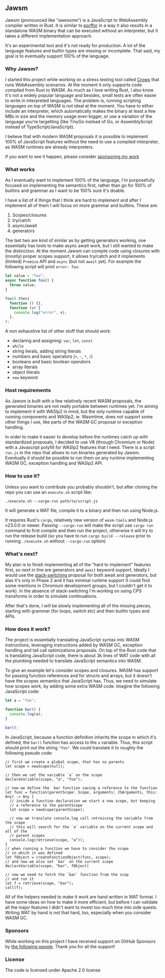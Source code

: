 ## Jawsm

Jawsm (pronounced like "awesome") is a JavaScript to WebAssembly compiler written in Rust. It is similar to [porffor](https://github.com/CanadaHonk/porffor) in a way it also results in a standalone WASM binary that can be executed without an interpreter, but it takes a different implementation approach.

It's an experimental tool and it's not ready for production. A lot of the language
features and builtin types are missing or incomplete. That said, my goal is to eventually support 100% of the language.

### Why Jawsm?

I started this project while working on a stress testing tool called [Crows](https://github.com/drogus/crows) that runs WebAssembly scenarios. At the moment it only supports code compiled from Rust to WASM. As much as I love writing Rust, I also know it's not a widely popular language and besides, small tests are often easier to write in interpreted languages. The problem is, running scripting languages on top of WASM is not ideal at the moment. You have to either include an interpreter, which automatically makes the binary at least a few MBs in size and the memory usage even bigger, or use a variation of the language you're targetting (like TinyGo instead of Go, or AssemblyScript instead of TypeScript/JavaScript).

I believe that with modern WASM proposals it is possible to implement 100% of JavaScript features without the need to use a compiled interpreter, as WASM runtimes are already interpreters.

If you want to see it happen, please consider [sponsoring my work](https://github.com/sponsors/drogus)
### What works

As I eventually want to implement 100% of the language, I'm purposefully focused on implementing the semantics first, rather than go for 100% of builtins and grammar as I want to be 100% sure it's doable.

I have a list of 4 things that I think are hard to implement and after I implement all of them I will focus on more grammar and builtins. These are:

1. Scopes/closures
2. try/catch
3. async/await
4. generators

The last two are kind of similar as by getting generators working, one essentially has tools to make async await work, but I still wanted to make the distinction. At the moment Jawsm can compile code using closures with (mostly) proper scopes support, it allows try/catch and it implements (limited) `Promise` API and `async` (but not `await` yet). For example the following script will print `error: foo`:

```JavaScript
let value = "foo";
async function foo() {
  throw value;
}

foo().then(
  function () {},
  function (v) {
    console.log("error", v);
  },
);
```

A non exhaustive list of other stuff that should work:

* declaring and assigning: `var`, `let`, `const`
* `while`
* string lierals, adding string literals
* numbers and basic operators (`+`, `-`, `*`, `/`)
* booleans and basic boolean operators
* array literals
* object literals
* `new` keyword

### Host requirements

As Jawsm is built with a few relatively recent WASM proposals, the generated binaries are not really portable between runtimes yet. I'm aiming to implement it with WASIp2 in mind, but the only runtime capable of running components and WASIp2, ie. Wasmtime, does not support some other things I use, like parts of the WASM GC proposal or exception handling.

In order to make it easier to develop before the runtimes catch up with standardized proposals, I decided to use V8 (through Chromium or Node) with a Javascript polyfill for WASIp2 features that I need. There is a script `run.js` in the repo that allows to run binaries generated by Jawsm. Eventually it should be possible to run them on any runtime implementing WASM GC, exception handling and WASIp2 API.

### How to use it?

Unless you want to contribute you probably shouldn't, but after cloning the repo
you can use an `execute.sh` script like:

```
./execute.sh --cargo-run path/to/script.js
```

It will generate a WAT file, compile it to a binary and then run using Node.js.

It requires Rust's `cargo`, relatively new version of `wasm-tools` and Node.js v23.0.0 or newer. Passing `--cargo-run` will make the script use `cargo run` command to first compile and then run the project, otherwise it will try to run the release build (so you have to run `cargo build --release` prior to running `./execute.sh` without `--cargo-run` option)

### What's next?

My plan is to finish implementing all of the "hard to implement" features first, so next in line are generators and `await` keyword support. Ideally I would use the [stack-switching](https://github.com/WebAssembly/stack-switching) proposal for both await and generators, but alas it's only in Phase 2 and it has minimal runtime support (I could find some mentions in Chromium development groups, but I couldn't get it to work). In the absence of stack-switching I'm working on using CPS transforms in order to simulate continuations.

After that's done, I will be slowly implementing all of the missing pieces, starting with grammar (for loops, switch etc) and then builtin types and APIs.

### How does it work?

The project is essentially translating JavaScript syntax into WASM instructions, leveraging instructions added by WASM GC, exception handling and tail call optimizations proposals. On top of the Rust code that is translating JavaScript code, there is about 3k lines of WAT code with all the plumbing needed to translate JavaScript semantics into WASM.

To give an example let's consider scopes and closures. WASM has support for passing function references and for structs and arrays, but it doesn't have the scopes semantics that JavaScript has. Thus, we need to simulate how scopes work, by adding some extra WASM code. Imagine the following JavaScript code:

```Javascript
let a = "foo";

function bar() {
  console.log(a);
}

bar();
```

In JavaScript, because a function definition inherits the scope in which it's defined, the `bar()` function has access to the `a` variable. Thus, this script should print out the string `"foo"`. We could translate it to roughly the following pseudo code:

```
// first we create a global scope, that has no parents
let scope = newScope(null);

// then we set the variable `a` on the scope
declareVariable(scope, "a", "foo");

// now we define the  bar function saving a reference to the function
let func = function(parentScope: Scope, arguments: JSArguments, this: Any) -> Any {
  // inside a function declaration we start a new scope, but keeping
  // a reference to the parentScope
  let scope = newScope(parentScope);

  // now we translate console.log call retreiving the variable from the scope
  // this will search for the `a` variable on the current scope and all of the
  // parent scopes
  console.log(retrieve(scope, "a"));
}
// when running a function we have to consider the scope
// in which it was defined
let fObject = createFunctionObject(func, scope);
// and now we also set `bar` on the current scope
declareVariable(scope, "bar", fObject)

// now we need to fetch the `bar` function from the scop
// and run it
let f = retrieve(scope, "bar");
call(f);
```

All of the helpers needed to make it work are hand written in WAT format. I have some ideas on how to make it more efficient, but before I can validate all the major features I didn't want to invest too much time into side quests. Writing WAT by hand is not that hard, too, especially when you consider WASM GC.

### Sponsors

While working on this project I have received support on GitHub Sponsors by [the
following people](BACKERS.md). Thank you for all the support!

### License

The code is licensed under Apache 2.0 license

